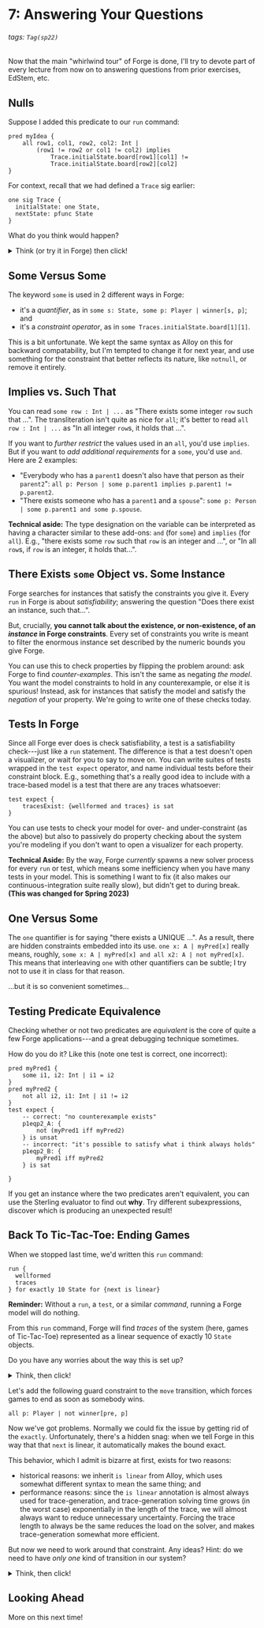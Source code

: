 # 7: Answering Your Questions 

###### tags: `Tag(sp22)`

Now that the main "whirlwind tour" of Forge is done, I'll try to devote part of every lecture from now on to answering questions from prior exercises, EdStem, etc. 

## Nulls

Suppose I added this predicate to our `run` command:

```alloy
pred myIdea {
    all row1, col1, row2, col2: Int | 
        (row1 != row2 or col1 != col2) implies
            Trace.initialState.board[row1][col1] != 
            Trace.initialState.board[row2][col2]
}
```

For context, recall that we had defined a `Trace` sig earlier:

```alloy
one sig Trace {
  initialState: one State,
  nextState: pfunc State
}
```

What do you think would happen?

<details>
<summary>Think (or try it in Forge) then click!</summary>
It's very likely this predicate would be unsatisfiable, given the constraints on the initial state. Why? 
    
Because null equals itself. In Forge, null is called `none`. We can check this:
    
```alloy
    test expect {
        nullity: {none != none} is unsat
    } 
```    
    
Thus, when you're writing constraints like the above, you need to watch out for `none`: _every_ cell in the initial board is equal to _every_ other cell!
</details>

## Some Versus Some

The keyword `some` is used in 2 different ways in Forge:
* it's a _quantifier_, as in `some s: State, some p: Player | winner[s, p]`; and
* it's a _constraint operator_, as in `some Traces.initialState.board[1][1]`. 

This is a bit unfortunate. We kept the same syntax as Alloy on this for backward compatability, but I'm tempted to change it for next year, and use something for the constraint that better reflects its nature, like `notnull`, or remove it entirely.

## Implies vs. Such That

You can read `some row : Int | ...` as "There exists some integer `row` such that ...". The transliteration isn't quite as nice for `all`; it's better to read `all row : Int | ...` as "In all integer `row`s, it holds that ...". 

If you want to _further restrict_ the values used in an `all`, you'd use `implies`. But if you want to _add additional requirements_ for a `some`, you'd use `and`.  Here are 2 examples:
* "Everybody who has a `parent1` doesn't also have that person as their `parent2`": `all p: Person | some p.parent1 implies p.parent1 != p.parent2`.
* "There exists someone who has a `parent1` and a `spouse`": `some p: Person | some p.parent1 and some p.spouse`.

**Technical aside:** The type designation on the variable can be interpreted as having a character similar to these add-ons: `and` (for `some`) and `implies` (for `all`). E.g., "there exists some `row` such that `row` is an integer and ...", or "In all `row`s, if `row` is an integer, it holds that...".

## There Exists `some` Object vs. Some Instance

Forge searches for instances that satisfy the constraints you give it. Every `run` in Forge is about _satisfiability_; answering the question "Does there exist an instance, such that...". 

But, crucially, **you cannot talk about the existence, or non-existence, of an _instance_ in Forge constraints**. Every set of constraints you write is meant to filter the enormous instance set described by the numeric bounds you give Forge.

You can use this to check properties by flipping the problem around: ask Forge to find _counter-examples_. This isn't the same as negating _the model_. You want the model constraints to hold in any counterexample, or else it is spurious! Instead, ask for instances that satisfy the model and satisfy the _negation_ of your property. We're going to write one of these checks today.

## Tests In Forge

Since all Forge ever does is check satisfiability, a test is a satisfiability check---just like a `run` statement. The difference is that a test doesn't open a visualizer, or wait for you to say to move on. You can write suites of tests wrapped in the `test expect` operator, and name individual tests before their constraint block. E.g., something that's a really good idea to include with a trace-based model is a test that there are any traces whatsoever:

```alloy
test expect {
    tracesExist: {wellformed and traces} is sat
}
```

You can use tests to check your model for over- and under-constraint (as the above) but also to passively do property checking about the system you're modeling if you don't want to open a visualizer for each property.

**Technical Aside:** By the way, Forge _currently_ spawns a new solver process for every `run` or test, which means some inefficiency when you have many tests in your model. This is something I want to fix (it also makes our continuous-integration suite really slow), but didn't get to during break. **(This was changed for Spring 2023)**

## One Versus Some

The `one` quantifier is for saying "there exists a UNIQUE ...". As a result, there are hidden constraints embedded into its use. `one x: A | myPred[x]` really means, roughly, `some x: A | myPred[x] and all x2: A | not myPred[x]`. This means that interleaving `one` with other quantifiers can be subtle; I try not to use it in class for that reason.

...but it is so convenient sometimes...

## Testing Predicate Equivalence

Checking whether or not two predicates are _equivalent_ is the core of quite a few Forge applications---and a great debugging technique sometimes. 

How do you do it? Like this (note one test is correct, one incorrect):

```alloy
pred myPred1 {
    some i1, i2: Int | i1 = i2
}
pred myPred2 {
    not all i2, i1: Int | i1 != i2
}
test expect {
    -- correct: "no counterexample exists"
    p1eqp2_A: {
        not (myPred1 iff myPred2)        
    } is unsat
    -- incorrect: "it's possible to satisfy what i think always holds"
    p1eqp2_B: {
        myPred1 iff myPred2
    } is sat

}
```

If you get an instance where the two predicates aren't equivalent, you can use the Sterling evaluator to find out **why**. Try different subexpressions, discover which is producing an unexpected result!

## Back To Tic-Tac-Toe: Ending Games

When we stopped last time, we'd written this `run` command:

```alloy
run {
  wellformed
  traces
} for exactly 10 State for {next is linear}
```

**Reminder:** Without a `run`, a `test`, or a similar _command_, running a Forge model will do nothing. 

From this `run` command, Forge will find _traces_ of the system (here, games of Tic-Tac-Toe) represented as a linear sequence of exactly 10 `State` objects.

Do you have any worries about the way this is set up?

<details>
<summary>Think, then click!</summary>
Are all Tic-Tac-Toe games 10 states long? 
    
Well, _maybe_; it depends on how we define a game. If we want a game to stop as soon as nobody can win, our `exactly 10 State` bound is going to prevent us from finding games that are won before the final cell of the board is filled.    
</details>

Let's add the following guard constraint to the `move` transition, which forces games to end as soon as somebody wins.

```alloy
all p: Player | not winner[pre, p]
```

Now we've got problems. Normally we could fix the issue by getting rid of the `exactly`. Unfortunately, there's a hidden snag: when we tell Forge in this way that that `next` is linear, it automatically makes the bound exact. 

This behavior, which I admit is bizarre at first, exists for two reasons:
* historical reasons: we inherit `is linear` from Alloy, which uses somewhat different syntax to mean the same thing; and
* performance reasons: since the `is linear` annotation is almost always used for trace-generation, and trace-generation solving time grows (in the worst case) exponentially in the length of the trace, we will almost always want to reduce unnecessary uncertainty. Forcing the trace length to always be the same reduces the load on the solver, and makes trace-generation somewhat more efficient.

But now we need to work around that constraint. Any ideas? Hint: do we need to have _only one_ kind of transition in our system?
 
<details>
<summary>Think, then click!</summary>
No. A common way to allow trace length to vary is by adding a "do nothing" transition. (In the literature, this is called a _stutter transition_.) 
    
The trick is in how to add it without also allowing a "game" to consist of nobody doing anything. To do that requires some more careful modeling.

</details>

## Looking Ahead

More on this next time! 

